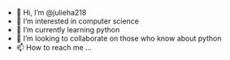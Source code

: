 - 👋 Hi, I’m @julieha218
- 👀 I’m interested in computer science
- 🌱 I’m currently learning python
- 💞️ I’m looking to collaborate on those who know about python
- 📫 How to reach me ...

<!---
julieha218/julieha218 is a ✨ special ✨ repository because its `README.md` (this file) appears on your GitHub profile.
You can click the Preview link to take a look at your changes.
--->

